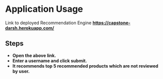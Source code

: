 #  Application Usage

Link to deployed Recommendation Engine
<b>https://capstone-darsh.herokuapp.com/<b>

## Steps
* Open the above link.
* Enter a username and click submit.
* It recommends top 5 recommended products which are not reviewed by user.
